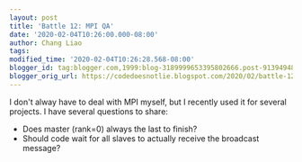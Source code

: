 ```yaml
---
layout: post
title: 'Battle 12: MPI QA'
date: '2020-02-04T10:26:00.000-08:00'
author: Chang Liao
tags:
modified_time: '2020-02-04T10:26:28.568-08:00'
blogger_id: tag:blogger.com,1999:blog-3189999653395802666.post-9139494811394679418
blogger_orig_url: https://codedoesnotlie.blogspot.com/2020/02/battle-12-mpi-qa.html
---
```


I don't alway have to deal with MPI myself, but I recently used it for several 
projects. 
I have several questions to share:

* Does master (rank=0) always the last to finish? 
* Should code wait for all slaves to actually receive the broadcast message? 
